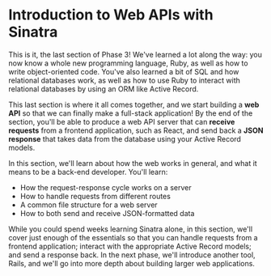 # Introduction to Web APIs with Sinatra

This is it, the last section of Phase 3! We've learned a lot along the way: you
now know a whole new programming language, Ruby, as well as how to write 
object-oriented code. You've also learned a bit of SQL and how relational databases
work, as well as how to use Ruby to interact with relational databases by using
an ORM like Active Record.

This last section is where it all comes together, and we start building a **web
API** so that we can finally make a full-stack application! By the end of the
section, you'll be able to produce a web API server that can **receive
requests** from a frontend application, such as React, and send back a **JSON
response** that takes data from the database using your Active Record models.

In this section, we'll learn about how the web works in general, and what it
means to be a back-end developer. You'll learn:

- How the request-response cycle works on a server
- How to handle requests from different routes
- A common file structure for a web server
- How to both send and receive JSON-formatted data

While you could spend weeks learning Sinatra alone, in this section, we'll cover
just enough of the essentials so that you can handle requests from a frontend
application; interact with the appropriate Active Record models; and send a
response back. In the next phase, we'll introduce another tool, Rails, and we'll
go into more depth about building larger web applications.
